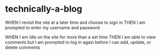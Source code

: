# technically-a-blog

WHEN I revisit the site at a later time and choose to sign in
THEN I am prompted to enter my username and password

WHEN I am idle on the site for more than a set time
THEN I am able to view comments but I am prompted to log in again before I can add, update, or delete comments